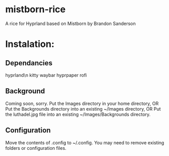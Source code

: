 # mistborn-rice
A rice for Hyprland based on Mistborn by Brandon Sanderson


# Instalation:
## Dependancies
hyprland\n
kitty
waybar
hyprpaper
rofi

## Background
Coming soon, sorry.
Put the Images directory in your home directory,
OR
Put the Backgrounds directory into an existing ~/Images directory,
OR
Put the luthadel.jpg file into an existing ~/Images/Backgrounds directory.

## Configuration
Move the contents of .config to ~/.config.
You may need to remove existing folders or configuration files.
